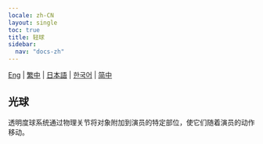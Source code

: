 ```yaml
---
locale: zh-CN
layout: single
toc: true
title: 轻球
sidebar:
  nav: "docs-zh"
---
```

[Eng](/dancexr/features/lightball) | [繁中](/tw/dancexr/features/lightball) | [日本語](/jp/dancexr/features/lightball) | [한국어](/kr/dancexr/features/lightball) | [简中](/zh/dancexr/features/lightball)

## 光球
透明度球系统通过物理关节将对象附加到演员的特定部位，使它们随着演员的动作移动。